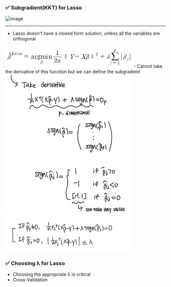 
### ✅ Subgradient(KKT) for Lasso
<img width="509" height="341" alt="image" src="https://github.com/user-attachments/assets/1d1eff12-6c70-4d51-b3bb-b21980e25164" />
<br>
<hr>





- Lasso doesn't have a closed form solution, unless all the variables are orthogonal
<img src="https://raw.githubusercontent.com/Chaewon-Park-STUDY/High-Dimension/main/images/8.png" width="400"/>
- Cannot take the derivative of this function but we can define the subgradient
<img src="https://raw.githubusercontent.com/Chaewon-Park-STUDY/High-Dimension/main/images/23.png" width="400"/>
<br>
<img src="https://raw.githubusercontent.com/Chaewon-Park-STUDY/High-Dimension/main/images/24.jpeg" width="400"/>

<br>


### ✅ Choosing λ for Lasso

- Choosing the appropriate λ is critical
- Cross-Validation
